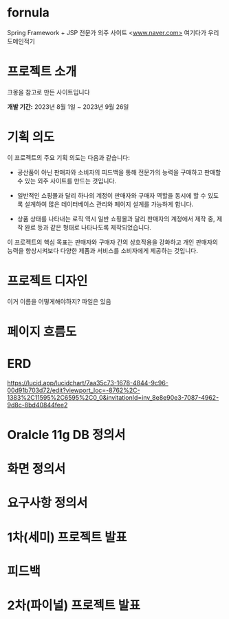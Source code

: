 # fornula
Spring Framework + JSP 전문가 외주 사이트
<www.naver.com> 여기다가 우리 도메인적기

# 프로젝트 소개
크몽을 참고로 만든 사이트입니다


**개발 기간:** 2023년 8월 1일 ~ 2023년 9월 26일


# 기획 의도

이 프로젝트의 주요 기획 의도는 다음과 같습니다:

- 공산품이 아닌 판매자와 소비자의 피드백을 통해 전문가의 능력을 구매하고 판매할 수 있는 외주 사이트를 만드는 것입니다.

- 일반적인 쇼핑몰과 달리 하나의 계정이 판매자와 구매자 역할을 동시에 할 수 있도록 설계하여 많은 데이터베이스 관리와 페이지 설계를 가능하게 합니다.

- 상품 상태를 나타내는 로직 역시 일반 쇼핑몰과 달리 판매자의 계정에서 제작 중, 제작 완료 등과 같은 형태로 나타나도록 제작되었습니다.

이 프로젝트의 핵심 목표는 판매자와 구매자 간의 상호작용을 강화하고 개인 판매자의 능력을 향상시켜보다 다양한 제품과 서비스를 소비자에게 제공하는 것입니다.



# 프로젝트 디자인
이거 이름을 어떻게해야하지? 파일은 있음 


# 페이지 흐름도


# ERD 
https://lucid.app/lucidchart/7aa35c73-1678-4844-9c96-00d91b703d72/edit?viewport_loc=-8762%2C-1383%2C11595%2C6595%2C0_0&invitationId=inv_8e8e90e3-7087-4962-9d8c-8bd40844fee2

# Oralcle 11g DB 정의서


# 화면 정의서


# 요구사항 정의서


# 1차(세미) 프로젝트 발표


# 피드백


# 2차(파이널) 프로젝트 발표

